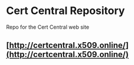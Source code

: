 # Cert Central Repository

Repo for the Cert Central web site 

## [http://certcentral.x509.online/](http://certcentral.x509.online/)
